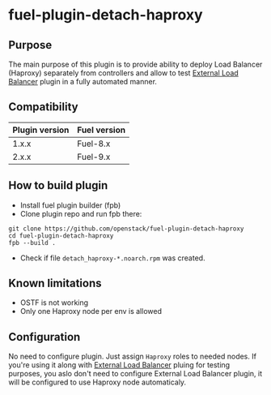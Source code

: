 fuel-plugin-detach-haproxy
==========================

## Purpose
The main purpose of this plugin is to provide ability to deploy Load Balancer
(Haproxy) separately from controllers and allow to test
[External Load Balancer](https://github.com/openstack/fuel-plugin-external-lb)
plugin in a fully automated manner.

## Compatibility

| Plugin version | Fuel version |
| -------------- | ------------ |
| 1.x.x          | Fuel-8.x     |
| 2.x.x          | Fuel-9.x     |

## How to build plugin

* Install fuel plugin builder (fpb)
* Clone plugin repo and run fpb there:
```
git clone https://github.com/openstack/fuel-plugin-detach-haproxy
cd fuel-plugin-detach-haproxy
fpb --build .
```
* Check if file `detach_haproxy-*.noarch.rpm` was created.

## Known limitations
* OSTF is not working
* Only one Haproxy node per env is allowed

## Configuration

No need to configure plugin. Just assign `Haproxy` roles to needed nodes.
If you're using it along with [External Load Balancer](https://github.com/openstack/fuel-plugin-external-lb)
pluing for testing purposes, you aslo don't need to configure External Load
Balancer plugin, it will be configured to use Haproxy node automaticaly.
